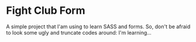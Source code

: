 # Fight Club Form
A simple project that I'am using to learn SASS and forms. So, don't be afraid to look some ugly and truncate codes around: I'm learning...